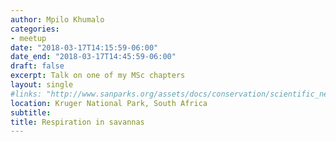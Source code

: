 ```yaml
---
author: Mpilo Khumalo
categories:
- meetup
date: "2018-03-17T14:15:59-06:00"
date_end: "2018-03-17T14:45:59-06:00"
draft: false
excerpt: Talk on one of my MSc chapters
layout: single
#links: "http://www.sanparks.org/assets/docs/conservation/scientific_new/savanna/ssnm2019/thursday/respiration-in-savannas.pdf"
location: Kruger National Park, South Africa 
subtitle: 
title: Respiration in savannas
---
```


